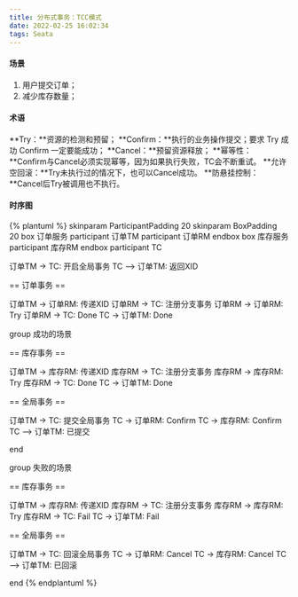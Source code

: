 ```yaml
---
title: 分布式事务：TCC模式
date: 2022-02-25 16:02:34
tags: Seata
---
```

#### 场景
1. 用户提交订单；
2. 减少库存数量；


#### 术语
**Try：**资源的检测和预留；
**Confirm：**执行的业务操作提交；要求 Try 成功 Confirm 一定要能成功；
**Cancel：**预留资源释放；
**幂等性：**Confirm与Cancel必须实现幂等，因为如果执行失败，TC会不断重试。
**允许空回滚：**Try未执行过的情况下，也可以Cancel成功。
**防悬挂控制：**Cancel后Try被调用也不执行。


#### 时序图
{% plantuml %}
skinparam ParticipantPadding 20
skinparam BoxPadding 20
box 订单服务
participant 订单TM
participant 订单RM
endbox
box 库存服务
participant 库存RM
endbox
participant TC

订单TM -> TC: 开启全局事务
TC --> 订单TM: 返回XID

== 订单事务 ==

订单TM -> 订单RM: 传递XID
订单RM -> TC: 注册分支事务
订单RM -> 订单RM: Try
订单RM -> TC: Done
TC -> 订单TM: Done

group 成功的场景

== 库存事务 ==

订单TM -> 库存RM: 传递XID
库存RM -> TC: 注册分支事务
库存RM -> 库存RM: Try
库存RM -> TC: Done
TC -> 订单TM: Done

== 全局事务 ==

订单TM -> TC: 提交全局事务
TC -> 订单RM: Confirm
TC -> 库存RM: Confirm
TC --> 订单TM: 已提交

end


group 失败的场景

== 库存事务 ==

订单TM -> 库存RM: 传递XID
库存RM -> TC: 注册分支事务
库存RM -> 库存RM: Try
库存RM -> TC: Fail
TC -> 订单TM: Fail

== 全局事务 ==

订单TM -> TC: 回滚全局事务
TC -> 订单RM: Cancel
TC -> 库存RM: Cancel
TC --> 订单TM: 已回滚

end
{% endplantuml %}
